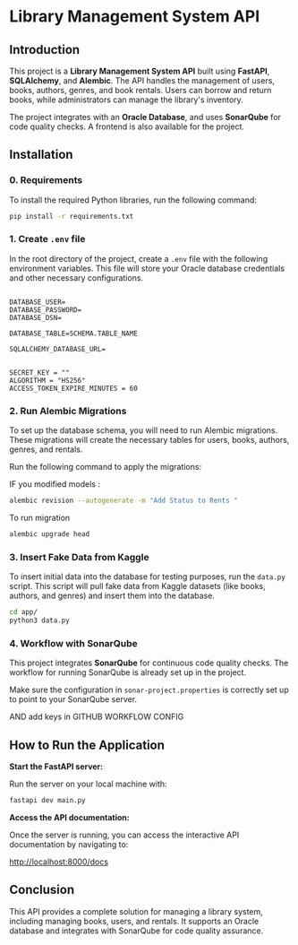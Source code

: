 
# Library Management System API

## Introduction

This project is a **Library Management System API** built using **FastAPI**, **SQLAlchemy**, and **Alembic**. The API handles the management of users, books, authors, genres, and book rentals. Users can borrow and return books, while administrators can manage the library's inventory.

The project integrates with an **Oracle Database**, and uses **SonarQube** for code quality checks. A frontend is also available for the project.

## Installation

### 0. Requirements

To install the required Python libraries, run the following command:

```bash
pip install -r requirements.txt
```

### 1. Create `.env` file

In the root directory of the project, create a `.env` file with the following environment variables. This file will store your Oracle database credentials and other necessary configurations.

```env

DATABASE_USER=
DATABASE_PASSWORD=
DATABASE_DSN=

DATABASE_TABLE=SCHEMA.TABLE_NAME

SQLALCHEMY_DATABASE_URL=


SECRET_KEY = ""
ALGORITHM = "HS256"
ACCESS_TOKEN_EXPIRE_MINUTES = 60
```



### 2. Run Alembic Migrations

To set up the database schema, you will need to run Alembic migrations. These migrations will create the necessary tables for users, books, authors, genres, and rentals.

Run the following command to apply the migrations:

IF you modified models : 


```bash
alembic revision --autogenerate -m "Add Status to Rents "
```

To run migration 

```bash
alembic upgrade head
```




### 3. Insert Fake Data from Kaggle

To insert initial data into the database for testing purposes, run the `data.py` script. This script will pull fake data from Kaggle datasets (like books, authors, and genres) and insert them into the database.


```bash
cd app/
python3 data.py
```

### 4. Workflow with SonarQube

This project integrates **SonarQube** for continuous code quality checks. The workflow for running SonarQube is already set up in the project.

Make sure the configuration in `sonar-project.properties` is correctly set up to point to your SonarQube server.

AND add keys in GITHUB WORKFLOW CONFIG



## How to Run the Application


 **Start the FastAPI server:**

   Run the server on your local machine with:

   ```bash
   fastapi dev main.py   
   ```

 **Access the API documentation:**

   Once the server is running, you can access the interactive API documentation by navigating to:

   [http://localhost:8000/docs](http://localhost:8000/docs)



## Conclusion

This API provides a complete solution for managing a library system, including managing books, users, and rentals. It supports an Oracle database and integrates with SonarQube for code quality assurance.

```

